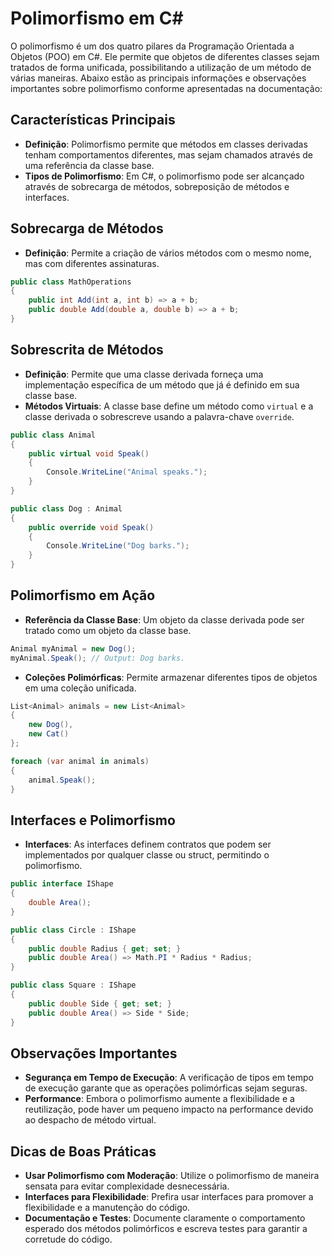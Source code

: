 
# Polimorfismo em C#

O polimorfismo é um dos quatro pilares da Programação Orientada a Objetos (POO) em C#. Ele permite que objetos de diferentes classes sejam tratados de forma unificada, possibilitando a utilização de um método de várias maneiras. Abaixo estão as principais informações e observações importantes sobre polimorfismo conforme apresentadas na documentação:

## Características Principais
- **Definição**: Polimorfismo permite que métodos em classes derivadas tenham comportamentos diferentes, mas sejam chamados através de uma referência da classe base.
- **Tipos de Polimorfismo**: Em C#, o polimorfismo pode ser alcançado através de sobrecarga de métodos, sobreposição de métodos e interfaces.

## Sobrecarga de Métodos
- **Definição**: Permite a criação de vários métodos com o mesmo nome, mas com diferentes assinaturas.
```csharp
public class MathOperations
{
    public int Add(int a, int b) => a + b;
    public double Add(double a, double b) => a + b;
}
```

## Sobrescrita de Métodos
- **Definição**: Permite que uma classe derivada forneça uma implementação específica de um método que já é definido em sua classe base.
- **Métodos Virtuais**: A classe base define um método como `virtual` e a classe derivada o sobrescreve usando a palavra-chave `override`.
```csharp
public class Animal
{
    public virtual void Speak()
    {
        Console.WriteLine("Animal speaks.");
    }
}

public class Dog : Animal
{
    public override void Speak()
    {
        Console.WriteLine("Dog barks.");
    }
}
```

## Polimorfismo em Ação
- **Referência da Classe Base**: Um objeto da classe derivada pode ser tratado como um objeto da classe base.
```csharp
Animal myAnimal = new Dog();
myAnimal.Speak(); // Output: Dog barks.
```

- **Coleções Polimórficas**: Permite armazenar diferentes tipos de objetos em uma coleção unificada.
```csharp
List<Animal> animals = new List<Animal>
{
    new Dog(),
    new Cat()
};

foreach (var animal in animals)
{
    animal.Speak();
}
```

## Interfaces e Polimorfismo
- **Interfaces**: As interfaces definem contratos que podem ser implementados por qualquer classe ou struct, permitindo o polimorfismo.
```csharp
public interface IShape
{
    double Area();
}

public class Circle : IShape
{
    public double Radius { get; set; }
    public double Area() => Math.PI * Radius * Radius;
}

public class Square : IShape
{
    public double Side { get; set; }
    public double Area() => Side * Side;
}
```

## Observações Importantes
- **Segurança em Tempo de Execução**: A verificação de tipos em tempo de execução garante que as operações polimórficas sejam seguras.
- **Performance**: Embora o polimorfismo aumente a flexibilidade e a reutilização, pode haver um pequeno impacto na performance devido ao despacho de método virtual.

## Dicas de Boas Práticas
- **Usar Polimorfismo com Moderação**: Utilize o polimorfismo de maneira sensata para evitar complexidade desnecessária.
- **Interfaces para Flexibilidade**: Prefira usar interfaces para promover a flexibilidade e a manutenção do código.
- **Documentação e Testes**: Documente claramente o comportamento esperado dos métodos polimórficos e escreva testes para garantir a corretude do código.
